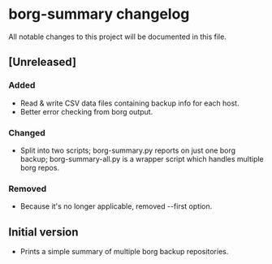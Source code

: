 # borg-summary changelog

All notable changes to this project will be documented in this file.

## [Unreleased]

### Added
- Read & write CSV data files containing backup info for each host.
- Better error checking from borg output.

### Changed
- Split into two scripts; borg-summary.py reports on just one borg backup; borg-summary-all.py is a wrapper script which handles multiple borg repos.

### Removed
- Because it's no longer applicable, removed --first option.

## Initial version
- Prints a simple summary of multiple borg backup repositories.
